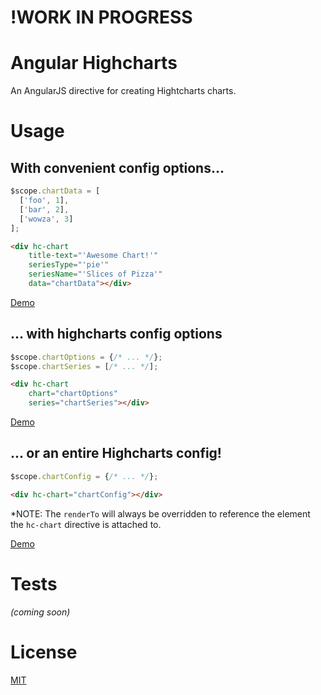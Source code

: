 # !WORK IN PROGRESS

# Angular Highcharts

An AngularJS directive for creating Hightcharts charts.

# Usage

## With convenient config options...

```javascript
$scope.chartData = [
  ['foo', 1],
  ['bar', 2],
  ['wowza', 3]
];
```

```html
<div hc-chart
    title-text="'Awesome Chart!'"
    seriesType="'pie'"
    seriesName="'Slices of Pizza'"
    data="chartData"></div>
```

[Demo](#)

## ... with highcharts config options

```javascript
$scope.chartOptions = {/* ... */};
$scope.chartSeries = [/* ... */];
```

```html
<div hc-chart
    chart="chartOptions"
    series="chartSeries"></div>
```

[Demo](#)

## ... or an entire Highcharts config!

```javascript
$scope.chartConfig = {/* ... */};
```

```html
<div hc-chart="chartConfig"></div>
```

*NOTE: The `renderTo` will always be overridden to reference the element the
`hc-chart` directive is attached to.

[Demo](#)

# Tests

_(coming soon)_

# License

[MIT](https://raw.github.com/jtrussell/angular-highcharts/master/LICENSE-MIT)
